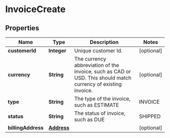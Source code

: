 

# InvoiceCreate


## Properties

| Name | Type | Description | Notes |
|------------ | ------------- | ------------- | -------------|
|**customerId** | **Integer** | Unique customer Id. |  [optional] |
|**currency** | **String** | The currency abbreviation of the invoice, such as CAD or USD. This should match currency of existing invoice. |  [optional] |
|**type** | **String** | The type of the invoice, such as ESTIMATE | INVOICE | QUOTE | ORDER | PURCHASE_ORDER | STATEMENT | REGISTRATION | CREDIT. |  [optional] |
|**status** | **String** | The status of invoice, such as DUE | SHIPPED | COMPLETED | CANCELLED |  [optional] |
|**billingAddress** | [**Address**](Address.md) |  |  [optional] |



